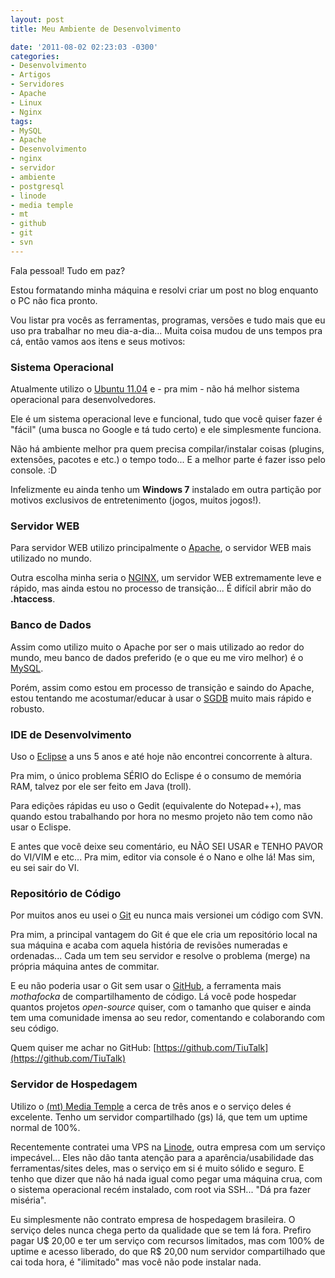 ```yaml
---
layout: post
title: Meu Ambiente de Desenvolvimento

date: '2011-08-02 02:23:03 -0300'
categories:
- Desenvolvimento
- Artigos
- Servidores
- Apache
- Linux
- Nginx
tags:
- MySQL
- Apache
- Desenvolvimento
- nginx
- servidor
- ambiente
- postgresql
- linode
- media temple
- mt
- github
- git
- svn
---
```

Fala pessoal! Tudo em paz?

Estou formatando minha máquina e resolvi criar um post no blog enquanto o PC não fica pronto.

Vou listar pra vocês as ferramentas, programas, versões e tudo mais que eu uso pra trabalhar no meu dia-a-dia... Muita coisa mudou de uns tempos pra cá, então vamos aos itens e seus motivos:

### Sistema Operacional
Atualmente utilizo o [Ubuntu 11.04](http://www.ubuntu.com/) e - pra mim - não há melhor sistema operacional para desenvolvedores.

Ele é um sistema operacional leve e funcional, tudo que você quiser fazer é "fácil" (uma busca no Google e tá tudo certo) e ele simplesmente funciona.

Não há ambiente melhor pra quem precisa compilar/instalar coisas (plugins, extensões, pacotes e etc.) o tempo todo... E a melhor parte é fazer isso pelo console. :D

Infelizmente eu ainda tenho um <strong>Windows 7</strong> instalado em outra partição por motivos exclusivos de entretenimento (jogos, muitos jogos!).

### Servidor WEB
Para servidor WEB utilizo principalmente o [Apache](http://www.apache.org/), o servidor WEB mais utilizado no mundo.

Outra escolha minha seria o [NGINX](http://nginx.net/), um servidor WEB extremamente leve e rápido, mas ainda estou no processo de transição... É difícil abrir mão do <strong>.htaccess</strong>.

### Banco de Dados
Assim como utilizo muito o Apache por ser o mais utilizado ao redor do mundo, meu banco de dados preferido (e o que eu me viro melhor) é o [MySQL](http://www.mysql.com/).

Porém, assim como estou em processo de transição e saindo do Apache, estou tentando me acostumar/educar à usar o [SGDB](http://pt.wikipedia.org/wiki/Sistema_de_gerenciamento_de_banco_de_dados) muito mais rápido e robusto.

### IDE de Desenvolvimento
Uso o [Eclipse](http://www.eclipse.org/) a uns 5 anos e até hoje não encontrei concorrente à altura.

Pra mim, o único problema SÉRIO do Eclispe é o consumo de memória RAM, talvez por ele ser feito em Java (troll).

Para edições rápidas eu uso o Gedit (equivalente do Notepad++), mas quando estou trabalhando por hora no mesmo projeto não tem como não usar o Eclispe.

E antes que você deixe seu comentário, eu NÃO SEI USAR e TENHO PAVOR do VI/VIM e etc... Pra mim, editor via console é o Nano e olhe lá! Mas sim, eu sei sair do VI.

### Repositório de Código
Por muitos anos eu usei o [Git](http://git-scm.com/) eu nunca mais versionei um código com SVN.

Pra mim, a principal vantagem do Git é que ele cria um repositório local na sua máquina e acaba com aquela história de revisões numeradas e ordenadas... Cada um tem seu servidor e resolve o problema (merge) na própria máquina antes de commitar.

E eu não poderia usar o Git sem usar o [GitHub](https://github.com/), a ferramenta mais <em>mothafocka</em> de compartilhamento de código. Lá você pode hospedar quantos projetos <em>open-source</em> quiser, com o tamanho que quiser e ainda tem uma comunidade imensa ao seu redor, comentando e colaborando com seu código.

Quem quiser me achar no GitHub: [https://github.com/TiuTalk](https://github.com/TiuTalk)

### Servidor de Hospedagem
Utilizo o [(mt) Media Temple](http://www.mediatemple.net/go/order/?refdom=thiagobelem.net) a cerca de três anos e o serviço deles é excelente. Tenho um servidor compartilhado (gs) lá, que tem um uptime normal de 100%.

Recentemente contratei uma VPS na [Linode](http://www.linode.com/?r=c207e0f19579b7c01a44c26d84693c9d095d32f2), outra empresa com um serviço impecável... Eles não dão tanta atenção para a aparência/usabilidade das ferramentas/sites deles, mas o serviço em si é muito sólido e seguro. E tenho que dizer que não há nada igual como pegar uma máquina crua, com o sistema operacional recém instalado, com root via SSH... "Dá pra fazer miséria".

Eu simplesmente não contrato empresa de hospedagem brasileira. O serviço deles nunca chega perto da qualidade que se tem lá fora. Prefiro pagar U$ 20,00 e ter um serviço com recursos limitados, mas com 100% de uptime e acesso liberado, do que R$ 20,00 num servidor compartilhado que cai toda hora, é "ilimitado" mas você não pode instalar nada.

